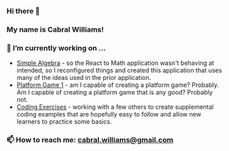 ### Hi there 👋
### My name is Cabral Williams!

### 🔭 I’m currently working on ...
  * [Simple Algebra](https://github.com/cabralwilliams/SimpleAlgebra) - so the React to Math application wasn't behaving at intended, so I reconfigured things and created this application that uses many of the ideas used in the prior application.
  * [Platform Game 1](https://github.com/cabralwilliams/platform-game-1) - am I capable of creating a platform game?  Probably.  Am I capable of creating a platform game that is any good?  Probably not.
  * [Coding Exercises](https://github.com/cabralwilliams/coding-exercises) - working with a few others to create supplemental coding examples that are hopefully easy to follow and allow new learners to practice some basics.
### 📫 How to reach me: cabral.williams@gmail.com



<!--
**cabralwilliams/cabralwilliams** is a ✨ _special_ ✨ repository because its `README.md` (this file) appears on your GitHub profile.

Here are some ideas to get you started:

- 🔭 I’m currently working on ...
- 🌱 I’m currently learning ...
- 👯 I’m looking to collaborate on ...
- 🤔 I’m looking for help with ...
- 💬 Ask me about ...
- 📫 How to reach me: cabral.williams@gmail.com
- 😄 Pronouns: ...
- ⚡ Fun fact: ...
[![Anurag's GitHub stats](https://github-readme-stats.vercel.app/api?username=cabralwilliams)](https://github.com/anuraghazra/github-readme-stats)
-->
